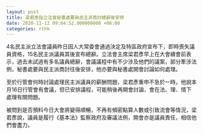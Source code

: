 ```yaml
---
layout: post
title: 梁君彥指立法會秘書處要與民主派商討總辭後安排
date: 2020-11-12 09:04:52.000000000 +08:00
categories: rthk
---
```


4名民主派立法會議員昨日因人大常委會通過決定及特區政府宣布下，即時喪失議員資格，15名民主派議員其後宣布總辭。立法會主席梁君彥早上在大會續會前表示，過去未試過有多名議員總辭，會議議程中有不少涉及他們的議案，部分牽涉法例，秘書處要與民主派商討往後安排，他亦要與秘書處開會討論如何處理。

至於行管會何時討論處理民主派議員的薪酬問題，梁君彥重申不急於一時。他說本月16日行管會有會議，但已安排議程，可能稍後再開會討論，會在法、理、情下處理有關問題。

被問到是否預料今日大會將變得順暢，不再有頻密點算人數或引致流會等情況，梁君彥說，議員是履行《基本法》監察政府及審議法例，開會亦是議員責任，相信他們會盡力。

